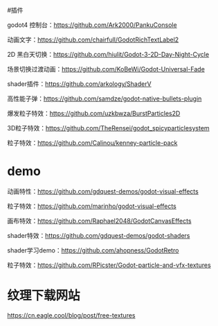 #插件

godot4 控制台：https://github.com/Ark2000/PankuConsole

动画文字：https://github.com/chairfull/GodotRichTextLabel2

2D 黑白天切换：https://github.com/hiulit/Godot-3-2D-Day-Night-Cycle

场景切换过渡动画：https://github.com/KoBeWi/Godot-Universal-Fade

shader插件：https://github.com/arkology/ShaderV

高性能子弹：https://github.com/samdze/godot-native-bullets-plugin

爆发粒子特效：https://github.com/uzkbwza/BurstParticles2D

3D粒子特效：https://github.com/TheRensei/godot_spicyparticlesystem

粒子特效：https://github.com/Calinou/kenney-particle-pack

# demo

动画特性：https://github.com/gdquest-demos/godot-visual-effects

粒子特效：https://github.com/marinho/godot-visual-effects

画布特效：https://github.com/Raphael2048/GodotCanvasEffects

shader特效：https://github.com/gdquest-demos/godot-shaders

shader学习demo：https://github.com/ahopness/GodotRetro

粒子特效：https://github.com/RPicster/Godot-particle-and-vfx-textures


# 纹理下载网站

https://cn.eagle.cool/blog/post/free-textures
